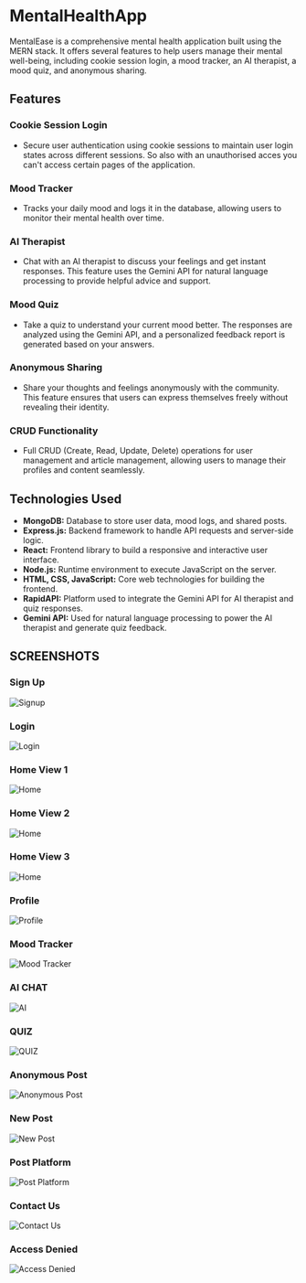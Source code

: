 # MentalHealthApp  


MentalEase is a comprehensive mental health application built using the MERN stack. It offers several features to help users manage their mental well-being, including cookie session login, a mood tracker, an AI therapist, a mood quiz, and anonymous sharing.

## Features

### Cookie Session Login
- Secure user authentication using cookie sessions to maintain user login states across different sessions. So also with an unauthorised acces you can't access certain pages of the application. 

### Mood Tracker
- Tracks your daily mood and logs it in the database, allowing users to monitor their mental health over time.

### AI Therapist
- Chat with an AI therapist to discuss your feelings and get instant responses. This feature uses the Gemini API for natural language processing to provide helpful advice and support.

### Mood Quiz
- Take a quiz to understand your current mood better. The responses are analyzed using the Gemini API, and a personalized feedback report is generated based on your answers.

### Anonymous Sharing
- Share your thoughts and feelings anonymously with the community. This feature ensures that users can express themselves freely without revealing their identity.

### CRUD Functionality
- Full CRUD (Create, Read, Update, Delete) operations for user management and article management, allowing users to manage their profiles and content seamlessly.

## Technologies Used

- **MongoDB:** Database to store user data, mood logs, and shared posts.
- **Express.js:** Backend framework to handle API requests and server-side logic.
- **React:** Frontend library to build a responsive and interactive user interface.
- **Node.js:** Runtime environment to execute JavaScript on the server.
- **HTML, CSS, JavaScript:** Core web technologies for building the frontend.
- **RapidAPI:** Platform used to integrate the Gemini API for AI therapist and quiz responses.
- **Gemini API:** Used for natural language processing to power the AI therapist and generate quiz feedback.

## SCREENSHOTS

### Sign Up
![Signup](./Screenshots/Signup.png)

### Login
![Login](./Screenshots/Signin.png)

### Home View 1
![Home](./Screenshots/Home1.png)

### Home View 2
![Home](./Screenshots/Home2.png)

### Home View 3
![Home](./Screenshots/Home3.png)

### Profile
![Profile](./Screenshots/Profile.png)

### Mood Tracker
![Mood Tracker](./Screenshots/Screenshot%202024-11-30%20213017.png)

### AI CHAT
![AI](./Screenshots/ChatAI.png)

### QUIZ
![QUIZ](./Screenshots/Quiz.png)

### Anonymous Post
![Anonymous Post](./Screenshots/AnonymusPost.png)

### New Post
![New Post](./Screenshots/NewPost.png)

### Post Platform
![Post Platform](./Screenshots/Postplat.png)

### Contact Us
![Contact Us](./Screenshots/ContactUsform.png)

### Access Denied
![Access Denied](./Screenshots/Accessdenied.png)

